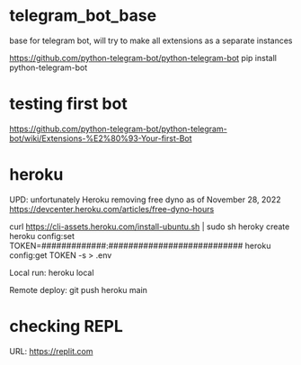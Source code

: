 # telegram_bot_base
base for telegram bot, will try to make all extensions as a separate instances

https://github.com/python-telegram-bot/python-telegram-bot
pip install python-telegram-bot

# testing first bot

https://github.com/python-telegram-bot/python-telegram-bot/wiki/Extensions-%E2%80%93-Your-first-Bot

# heroku
UPD: unfortunately Heroku removing free dyno as of November 28, 2022
https://devcenter.heroku.com/articles/free-dyno-hours

curl https://cli-assets.heroku.com/install-ubuntu.sh | sudo sh
heroky create
heroku config:set TOKEN=#############:###########################
heroku config:get TOKEN -s > .env

Local run:
heroku local

Remote deploy:
git push heroku main

# checking REPL
URL: https://replit.com
